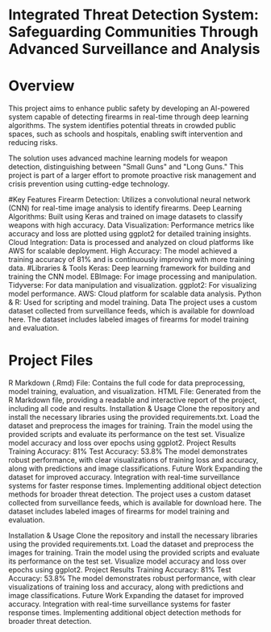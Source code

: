 # Integrated Threat Detection System: Safeguarding Communities Through Advanced Surveillance and Analysis

# Overview
This project aims to enhance public safety by developing an AI-powered system capable of detecting firearms in real-time through deep learning algorithms. The system identifies potential threats in crowded public spaces, such as schools and hospitals, enabling swift intervention and reducing risks.

The solution uses advanced machine learning models for weapon detection, distinguishing between "Small Guns" and "Long Guns." This project is part of a larger effort to promote proactive risk management and crisis prevention using cutting-edge technology.

#Key Features
Firearm Detection: Utilizes a convolutional neural network (CNN) for real-time image analysis to identify firearms.
Deep Learning Algorithms: Built using Keras and trained on image datasets to classify weapons with high accuracy.
Data Visualization: Performance metrics like accuracy and loss are plotted using ggplot2 for detailed training insights.
Cloud Integration: Data is processed and analyzed on cloud platforms like AWS for scalable deployment.
High Accuracy: The model achieved a training accuracy of 81% and is continuously improving with more training data.
#Libraries & Tools
Keras: Deep learning framework for building and training the CNN model.
EBImage: For image processing and manipulation.
Tidyverse: For data manipulation and visualization.
ggplot2: For visualizing model performance.
AWS: Cloud platform for scalable data analysis.
Python & R: Used for scripting and model training.
Data
The project uses a custom dataset collected from surveillance feeds, which is available for download here. The dataset includes labeled images of firearms for model training and evaluation.

# Project Files
R Markdown (.Rmd) File: Contains the full code for data preprocessing, model training, evaluation, and visualization.
HTML File: Generated from the R Markdown file, providing a readable and interactive report of the project, including all code and results.
Installation & Usage
Clone the repository and install the necessary libraries using the provided requirements.txt.
Load the dataset and preprocess the images for training.
Train the model using the provided scripts and evaluate its performance on the test set.
Visualize model accuracy and loss over epochs using ggplot2.
Project Results
Training Accuracy: 81%
Test Accuracy: 53.8%
The model demonstrates robust performance, with clear visualizations of training loss and accuracy, along with predictions and image classifications.
Future Work
Expanding the dataset for improved accuracy.
Integration with real-time surveillance systems for faster response times.
Implementing additional object detection methods for broader threat detection.
The project uses a custom dataset collected from surveillance feeds, which is available for download here. The dataset includes labeled images of firearms for model training and evaluation.

Installation & Usage
Clone the repository and install the necessary libraries using the provided requirements.txt.
Load the dataset and preprocess the images for training.
Train the model using the provided scripts and evaluate its performance on the test set.
Visualize model accuracy and loss over epochs using ggplot2.
Project Results
Training Accuracy: 81%
Test Accuracy: 53.8%
The model demonstrates robust performance, with clear visualizations of training loss and accuracy, along with predictions and image classifications.
Future Work
Expanding the dataset for improved accuracy.
Integration with real-time surveillance systems for faster response times.
Implementing additional object detection methods for broader threat detection.
